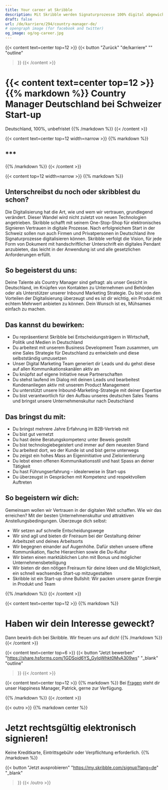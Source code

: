 ```yaml
---
title: Your career at Skribble
description: Mit Skribble werden Signaturprozesse 100% digital abgewickelt, basierend auf der qualifizierten elektronischen Signatur “QES” - die e-Unterschrift, die vor Schweizer und EU Gesetz der handschriftlichen Unterschrift gleichgestellt ist.
draft: false
url: /de/karriere/294/country-manager-de/
# opengraph image (for facebook and twitter)
og_image: og/og-career.jpg
---
```


{{< content text=center top=12 >}}
{{< button
  "Zurück"
  "de/karriere"
  ""
  "outline"
>}}
{{< /content >}}

{{< content text=center top=12 >}}
{{% markdown %}}
Country Manager Deutschland 
bei Schweizer Start-up
===============
Deutschland, 100%, unbefristet
{{% /markdown %}}
{{< /content >}}

{{< content text=center top=12 width=narrow >}}
{{% markdown %}}
## ***
{{% /markdown %}}
{{< /content >}}

{{< content top=12 width=narrow >}}
{{% markdown %}}
## Unterschreibst du noch oder skribblest du schon?
Die Digitalisierung hat die Art, wie und wem wir vertrauen, grundlegend verändert. Dieser Wandel wird nicht zuletzt von neuen Technologien angetrieben. Skribble schafft mit seinem One-Stop-Shop für elektronisches Signieren Vertrauen in digitale Prozesse. Nach erfolgreichem Start in der Schweiz sollen nun auch Firmen und Privatpersonen in Deutschland ihre Signaturprozesse digitalisieren können. Skribble verfolgt die Vision, für jede Form von Dokument mit handschriftlicher Unterschrift ein digitales Pendant anzubieten, das leicht in der Anwendung ist und alle gesetzlichen Anforderungen erfüllt.

## So begeisterst du uns:
Deine Talente als Country Manager sind gefragt: als unser Gesicht in Deutschland, im Knüpfen von Kontakten zu Unternehmen und Behörden oder als Unterstützer unserer Inbound Marketing Strategie. Du bist von den Vorteilen der Digitalisierung überzeugt und es ist dir wichtig, ein Produkt mit echtem Mehrwert anbieten zu können. Dein Wunsch ist es, Mühsames einfach zu machen.

## Das kannst du bewirken:
- Du repräsentierst Skribble bei Entscheidungsträgern in Wirtschaft, Politik und Medien in Deutschland
- Du arbeitest mit unserem Business Development Team zusammen, um eine Sales Strategie für Deutschland zu entwickeln und diese selbstständig umzusetzen
- Unser Digital Marketing Team generiert dir Leads und du gehst diese auf allen Kommunikationskanälen aktiv an
- Du knüpfst auf eigene Initiative neue Partnerschaften
- Du stehst laufend im Dialog mit deinen Leads und bearbeitest Kundenanliegen aktiv mit unserem Product Management
- Du unterstützt unsere Inbound-Marketing-Strategie mit deiner Expertise
- Du bist verantwortlich für den Aufbau unseres deutschen Sales Teams und bringst unsere Unternehmenskultur nach Deutschland

## Das bringst du mit:
- Du bringst mehrere Jahre Erfahrung im B2B-Vertrieb mit
- Du bist gut vernetzt
- Du hast deine Beratungskompetenz unter Beweis gestellt
- Du bist technologiebegeistert und immer auf dem neuesten Stand
- Du arbeitest dort, wo der Kunde ist und bist gerne unterwegs
- Du zeigst ein hohes Mass an Eigeninitiative und Zielorientierung
- Du lebst einen offenen Kommunikationsstil und hast Spass an deiner Tätigkeit
- Du hast Führungserfahrung – idealerweise in Start-ups
- Du überzeugst in Gesprächen mit Kompetenz und respektvollem Auftreten

## So begeistern wir dich:
Gemeinsam wollen wir Vertrauen in der digitalen Welt schaffen. Wie wir das erreichen? Mit der besten Unternehmenskultur und attraktiven Anstellungsbedingungen. Überzeuge dich selbst:

- Wir setzen auf schnelle Entscheidungswege
- Wir sind agil und bieten dir Freiraum bei der Gestaltung deiner Arbeitszeit und deines Arbeitsorts
- Wir begegnen einander auf Augenhöhe. Dafür stehen unsere offene Kommunikation, flache Hierarchien sowie die Du-Kultur
- Wir bieten einen marktüblichen Lohn mit Bonus und möglicher Unternehmensbeteiligung
- Wir bieten dir den nötigen Freiraum für deine Ideen und die Möglichkeit, ein schnell wachsendes Start-up mitzugestalten
- Skribble ist ein Start-up ohne Bullshit: Wir packen unsere ganze Energie in Produkt und Team

{{% /markdown %}}
{{< /content >}}

{{< content text=center top=12 >}}
{{% markdown %}}
# Haben wir dein Interesse geweckt? 
Dann bewirb dich bei Skribble. Wir freuen uns auf dich!
{{% /markdown %}}
{{< /content >}}

{{< content text=center top=6 >}}
{{< button
  "Jetzt bewerben"
  "https://share.hsforms.com/1GDSoid6YS_GylqWhkt0MvA309ws"
  "_blank"
  "outline"
>}}
{{< /content >}}

{{< content text=center top=12 >}}
{{% markdown %}}
Bei [Fragen](https://help.skribble.com/kb-tickets/new) steht dir unser Happiness Manager, Patrick, 
gerne zur Verfügung.

{{% /markdown %}}
{{< /content >}}

[//]: # (--------------------------------------------------------------------------------------------------------------)

{{< outro   >}}
{{% markdown center %}}
# Jetzt rechtsgültig elektronisch signieren!
Keine Kreditkarte, Eintrittsgebühr oder
Verpflichtung erforderlich.
{{% /markdown %}}

{{< button
  "Jetzt ausprobieren"
  "https://my.skribble.com/signup?lang=de"
  "_blank"
>}}
{{< /outro >}}